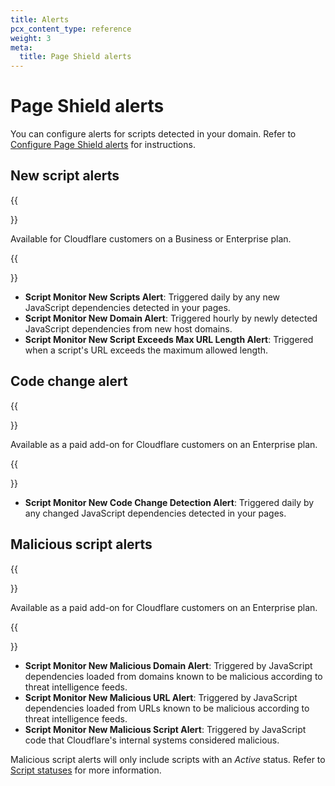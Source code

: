 ```yaml
---
title: Alerts
pcx_content_type: reference
weight: 3
meta:
  title: Page Shield alerts
---
```


# Page Shield alerts

You can configure alerts for scripts detected in your domain. Refer to [Configure Page Shield alerts](/page-shield/use-dashboard/configure-alerts/) for instructions.

## New script alerts

{{<Aside type="note">}}

Available for Cloudflare customers on a Business or Enterprise plan.

{{</Aside>}}

- **Script Monitor New Scripts Alert**: Triggered daily by any new JavaScript dependencies detected in your pages.
- **Script Monitor New Domain Alert**: Triggered hourly by newly detected JavaScript dependencies from new host domains.
- **Script Monitor New Script Exceeds Max URL Length Alert**: Triggered when a script's URL exceeds the maximum allowed length.

## Code change alert

{{<Aside type="note">}}

Available as a paid add-on for Cloudflare customers on an Enterprise plan.

{{</Aside>}}

- **Script Monitor New Code Change Detection Alert**: Triggered daily by any changed JavaScript dependencies detected in your pages.

## Malicious script alerts

{{<Aside type="note">}}

Available as a paid add-on for Cloudflare customers on an Enterprise plan.

{{</Aside>}}

- **Script Monitor New Malicious Domain Alert**: Triggered by JavaScript dependencies loaded from domains known to be malicious according to threat intelligence feeds.
- **Script Monitor New Malicious URL Alert**: Triggered by JavaScript dependencies loaded from URLs known to be malicious according to threat intelligence feeds.
- **Script Monitor New Malicious Script Alert**: Triggered by JavaScript code that Cloudflare's internal systems considered malicious.

Malicious script alerts will only include scripts with an _Active_ status. Refer to [Script statuses](/page-shield/reference/script-statuses/) for more information.
